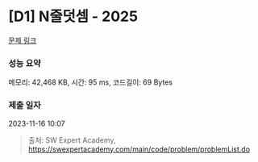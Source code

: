 # [D1] N줄덧셈 - 2025 

[문제 링크](https://swexpertacademy.com/main/code/problem/problemDetail.do?contestProbId=AV5QFZtaAscDFAUq) 

### 성능 요약

메모리: 42,468 KB, 시간: 95 ms, 코드길이: 69 Bytes

### 제출 일자

2023-11-16 10:07



> 출처: SW Expert Academy, https://swexpertacademy.com/main/code/problem/problemList.do